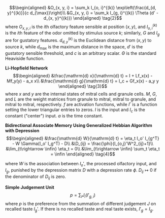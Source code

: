 $$\begin{aligned}
&O_{x, y, i} = \sum_k I_{o, i}^{(k)} \exp\left(\frac{d_{d, y}^{(k)}}{c d_{\max}}\right)\\
&G_{x, y, i} = \sum_k I_{g, i}^{(k)} \Theta (d' - d_{x, y}^{(k)})
\end{aligned} \tag{2}$$
where $O_{x, y, i}$ is the $i$th olfactory feature sensible at position $(x, y)$, and $I_{o, i}^{(k)}$ is the $i$th feature of the odor omitted by stimulus source $k$; similarly, $G$ and $I_g$ are for gustatory features. $d_{d, y}^{(k)}$ is the Euclidean distance from $(x, y)$ to source $k$, while $d_{\max}$ is the maximum distance in the space, $d'$ is the gustatory sensible threshold, and $c$ is an arbitrary scalar. $\Theta$ is the standard Heaviside function.
 
**Li-Hopfield Network**  
$$\begin{aligned}
&\frac{\mathrm{d} x}{\mathrm{d} t} = I + Lf_x(x) - Mf_y(y) - a_x x\\
&\frac{\mathrm{d} g}{\mathrm{d} t} =  I_c + Gf_x(x) - a_y y
\end{aligned}  \tag{3}$$
 where $x$ and $y$ are the internal states of mitral cells and granule cells. $M$, $G$, and $L$ are the weight matrices from granule to mitral, mitral to granule, and mitral to mitral, respectively. $f$ are activation functions, while $\Gamma$ is a function setting the lower triangular entries to zeros. $I$ is the input and $I_c$ is the constant ("center") input. $a$ is the time constant.
 
**Bidirectional Associate Memory Using Generalized Hebbian Algorithm with Depression**  
$$\begin{aligned} 
&\frac{\mathrm{d} W}{\mathrm{d} t} = \eta_t  I_o' I_{g^T} - W \Gamma(I_o' I_g^T)  - D\\
&\D_{ij} = \frac{\phi}{I_{o,j}'W^2_{ij}+1}\\
&\lim_{t\rightarrow \infin} \eta_t = 0\\
&\lim_{t\rightarrow \infin} \sum_t \eta_t = \infin
\end{aligned}  \tag{4}$$

where $W$ is the association between $I_o'$, the processed olfactory input, and $I_g$, punished by the depression matrix $D$ with a depression rate $\phi$. $D_{ij} \mapsto 0$ if the denominator of $D_{ij}$ is zero.  

**Simple Judgement Unit**  
$$p = \sum_i J_i(I'_{g,i})$$
where $p$ is the preference from the summation of different judgement $J$ on recalled taste $I_g'$. If there is no recalled taste and real taste exists, $I'_g = I_g$.
